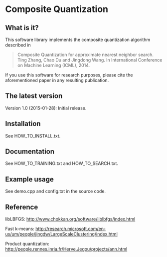 # Composite Quantization

## What is it?

This software library implements the composite quantization algorithm
described in

>    Composite Quantization for approximate nearest neighbor search. Ting Zhang, Chao Du and Jingdong Wang.
      In International Conference on Machine Learning (ICML), 2014.

If you use this software for research purposes, please cite the aforementioned paper in any resulting publication.


## The latest version
Version 1.0 (2015-01-28):
	Initial release.


## Installation

See HOW_TO_INSTALL.txt.


## Documentation

See HOW_TO_TRAINING.txt and HOW_TO_SEARCH.txt.


## Example usage

See demo.cpp and config.txt in the source code.



## Reference

libLBFGS: 
          http://www.chokkan.org/software/liblbfgs/index.html
          
Fast k-means: 
          http://research.microsoft.com/en-us/um/people/jingdw/LargeScaleClustering/index.html

Product quantization:
          http://people.rennes.inria.fr/Herve.Jegou/projects/ann.html

